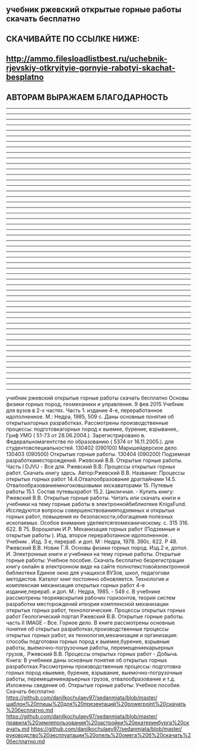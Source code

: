 учебник ржевский открытые горные работы скачать бесплатно
--------------------------------------------------
СКАЧИВАЙТЕ ПО ССЫЛКЕ НИЖЕ:
--------------------------------------------------
http://ammo.filesloadlistbest.ru/uchebnik-rjevskiy-otkryityie-gornyie-rabotyi-skachat-besplatno
--------------------------------------------------
АВТОРАМ ВЫРАЖАЕМ БЛАГОДАРНОСТЬ
--------------------------------------------------
--------------------------------------------------
--------------------------------------------------
--------------------------------------------------
--------------------------------------------------
--------------------------------------------------
--------------------------------------------------
--------------------------------------------------
--------------------------------------------------
--------------------------------------------------
--------------------------------------------------
--------------------------------------------------
--------------------------------------------------
--------------------------------------------------
--------------------------------------------------
--------------------------------------------------
--------------------------------------------------
--------------------------------------------------
--------------------------------------------------
--------------------------------------------------
--------------------------------------------------
--------------------------------------------------
--------------------------------------------------
--------------------------------------------------
--------------------------------------------------
--------------------------------------------------
--------------------------------------------------
--------------------------------------------------
--------------------------------------------------
--------------------------------------------------
--------------------------------------------------
--------------------------------------------------
--------------------------------------------------
--------------------------------------------------
--------------------------------------------------
--------------------------------------------------
--------------------------------------------------
--------------------------------------------------
--------------------------------------------------
--------------------------------------------------
--------------------------------------------------
--------------------------------------------------
--------------------------------------------------
--------------------------------------------------
--------------------------------------------------
--------------------------------------------------
--------------------------------------------------
--------------------------------------------------
--------------------------------------------------
--------------------------------------------------
--------------------------------------------------
--------------------------------------------------
--------------------------------------------------
учебник ржевский открытые горные работы скачать бесплатно Основы физики горных пород, геомеханики и управления. 9 фев 2015  Учебник для вузов в 2-х частях. Часть 1: издание 4-е, переработанное идополненное. М.: Недра, 1985, 509 с. Даны основные понятия об открытыхгорных разработках. Рассмотрены производственные процессы: подготовкагорных пород к выемке, бурение, взрывание,. Гриф УМО ( 51-73 от 28.06.2004.). Зарегистрировано в. Федеральномагентстве по образованию ( 5374 от 16.11.2005.). для студентовспециальностей. 130402 (090100) Маркшейдерское дело. 130403 (090500) Открытые горные работы. 130404 (090200) Подземная разработкаместорождений. Ржевский В.В. Открытые горные работы. Часть I DJVU - Все для. Ржевский В.В. Процессы открытых горных работ. Скачать книгу здесь. Автор:Ржевский В.В. Название: Процессы открытых горных работ  14.4.Отвалообразование драглайнами 14.5. Отвалообразованиемногоковшовыми экскаваторами 15. Путевые работы 15.1. Состав путевыхработ 15.2. Цикличная. - Купить книгу: Ржевский В.В.  Открытые горные работы. Читать или скачать книги и учебники на тему горные работы в электроннойбиблиотеке KnigaFund.  Исследуются вопросы совершенствованияподземных и открытых горных работ, повышения их безопасности,обогащения полезных ископаемых. Особое внимание уделяетсягеомеханическому. с. 315  316. 622. В 75. Ворошилин И.Р. Механизация горных работ (Подземные и открытые работы ). Изд. второе переработанное идополненное. .  Учебник .  Изд. 3  е, перераб. и доп.  М : Недра, 1978. 390с. 622. Р 48. Ржевский В.В. Новик Г.Я. Основы физики горных пород. Изд.2  е, допол. И. Электронные книги и учебники на тему горные работы. Открытые горные работы: Учебное пособие. Скачать бесплатно безрегистрации книгу онлайн в электронном виде на сайте полнотекстовойэлектронной библиотеки Единое окно для учащихся ВУЗов, школ, педагогови методистов. Каталог книг постоянно обновляется. Технология и комплексная механизация открытых горных работ 4-е издание,перераб. и доп. М.: Недра, 1985. - 549 с. В учебнике рассмотрены теориявскрытия рабочих горизонтов, теория систем разработки месторождений итеория комплексной механизации открытых горных работ, технологические. Процессы открытых горных работ  Геологический портал
Ржевский В.В. Открытые горные работы. часть II IMAGE - Все. Горное дело. В книге рассмотрены основные понятия об открытых разработках,производственные процессы открытых горных работ, их технология,механизация и организация: способы подготовки горных пород к выемке,бурение, взрывные работы, выемочно-погрузочные работы, перемещениекарьерных грузов,. Ржевский В.В. Процессы открытых горных работ - Добыча. Книга: В учебнике даны основные понятия об открытых горных разработках.Рассмотрены производственные процессы: подготовка горных пород квыемке, бурение, взрывание, выемочно-погрузочные работы, перемещениекарьерных грузов, отвалообразование и т.д. Изложены сведения об. Открытые горные работы: Учебное пособие. Скачать бесплатно
https://github.com/danilkochulaev97/sedanmiata/blob/master/шаблон%20птицы%20для%20презентаций%20powerpoint%20скачать%20бесплатно.md
https://github.com/danilkochulaev97/sedanmiata/blob/master/правила%20землепользования%20застройки%20екатеринбурга%20скачать.md
https://github.com/danilkochulaev97/sedanmiata/blob/master/руководство%20эксплуатации%20опель%20омега%20б%20скачать%20бесплатно.md